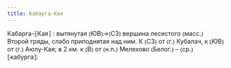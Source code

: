 ```yaml
---
title: Кабарга-Кая
---
```


Кабарга-⟦Кая⟧
: вытянутая ⦅ЮВ⦆→⦅СЗ⦆ вершина лесистого ⦅масс.⦆ Второй гряды, слабо приподнятая над ним. К ⦅СЗ⦆ от ⦅г.⦆ Кубалач, к ⦅ЮВ⦆ от ⦅г.⦆ Аюлу-Кая; в 2 км. к ⦅В⦆ от ⦅н.п.⦆ Мелехово ⦅Белог.⦆ – ⦅ср.⦆ ⟦кабурга⟧. 
